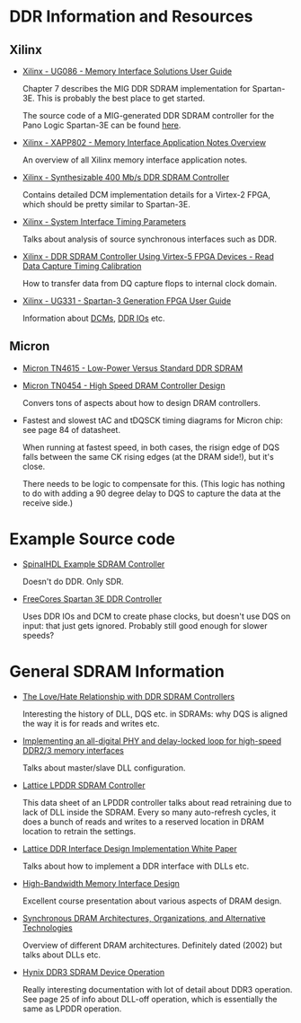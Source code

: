 # DDR Information and Resources

## Xilinx

* [Xilinx - UG086 - Memory Interface Solutions User Guide](https://www.xilinx.com/support/documentation/ip_documentation/ug086.pdf#page=281)

    Chapter 7 describes the MIG DDR SDRAM implementation for Spartan-3E. This is probably the best place to get started.

    The source code of a MIG-generated DDR SDRAM controller for the Pano Logic Spartan-3E can be found [here](./bringup/spartan3e_ddr_ctrl).

* [Xilinx - XAPP802 - Memory Interface Application Notes Overview](https://www.xilinx.com/support/documentation/application_notes/xapp802.pdf)

    An overview of all Xilinx memory interface application notes.

* [Xilinx - Synthesizable 400 Mb/s DDR SDRAM Controller](https://www.cs.york.ac.uk/rts/docs/Xilinx-datasource-2003-q1/appnotes/xapp253.pdf#page=9)

    Contains detailed DCM implementation details for a Virtex-2 FPGA, which should be pretty similar to Spartan-3E.

* [Xilinx - System Interface Timing Parameters](https://www.xilinx.com/support/documentation/application_notes/xapp259.pdf#page=12)

    Talks about analysis of source synchronous interfaces such as DDR.

* [Xilinx - DDR SDRAM Controller Using Virtex-5 FPGA Devices - Read Data Capture Timing Calibration](https://www.xilinx.com/support/documentation/application_notes/xapp851.pdf#page=9)

    How to transfer data from DQ capture flops to internal clock domain.

* [Xilinx - UG331 - Spartan-3 Generation FPGA User Guide](https://www.xilinx.com/support/documentation/user_guides/ug331.pdf)

    Information about [DCMs](https://www.xilinx.com/support/documentation/user_guides/ug331.pdf#page=65&zoom=100,0,194), 
    [DDR IOs](https://www.xilinx.com/support/documentation/user_guides/ug331.pdf#page=328&zoom=100,0,408) etc.

## Micron

* [Micron TN4615 - Low-Power Versus Standard DDR SDRAM](https://www.micron.com/~/media/documents/products/technical-note/dram/tn4615.pdf)

* [Micron TN0454 - High Speed DRAM Controller Design](https://www.micron.com/~/media/documents/products/technical-note/dram-modules/tn0454.pdf)

    Convers tons of aspects about how to design DRAM controllers.

* Fastest and slowest tAC and tDQSCK timing diagrams for Micron chip: see page 84 of datasheet.

    When running at fastest speed, in both cases, the risign edge of DQS falls between the same CK rising edges (at the DRAM side!), but it's close.

    There needs to be logic to compensate for this. (This logic has nothing to do with adding a 90 degree delay to DQS to capture the data at the
    receive side.)


# Example Source code

* [SpinalHDL Example SDRAM Controller](https://github.com/SpinalHDL/SpinalHDL/tree/master/lib/src/main/scala/spinal/lib/memory/sdram)

    Doesn't do DDR. Only SDR.

* [FreeCores Spartan 3E DDR Controller](https://github.com/freecores/sdram_controller)

    Uses DDR IOs and DCM to create phase clocks, but doesn't use DQS on input: that just gets ignored. Probably still good enough for slower speeds?

# General SDRAM Information

* [The Love/Hate Relationship with DDR SDRAM Controllers](https://www.design-reuse.com/articles/13805/the-love-hate-relationship-with-ddr-sdram-controllers.html)

    Interesting the history of DLL, DQS etc. in SDRAMs: why DQS is aligned the way it is for reads and writes etc.

* [Implementing an all-digital PHY and delay-locked loop for high-speed DDR2/3 memory interfaces](https://www.edn.com/design/integrated-circuit-design/4312975/Implementing-an-all-digital-PHY-and-delay-locked-loop-for-high-speed-DDR2-3-memory-interfaces)

    Talks about master/slave DLL configuration.

* [Lattice LPDDR SDRAM Controller](https://www.latticesemi.com/en/Products/DesignSoftwareAndIP/IntellectualProperty/IPCore/IPCores01/LPDDRSDRAMController)

    This data sheet of an LPDDR controller talks about read retraining due to lack of DLL inside the SDRAM. Every so many auto-refresh cycles, it does
    a bunch of reads and writes to a reserved location in DRAM location to retrain the settings.

* [Lattice DDR Interface Design Implementation White Paper](http://www.latticesemi.com/dynamic/view_document.cfm?document_id=9187)

    Talks about how to implement a DDR interface with DLLs etc.

* [High-Bandwidth Memory Interface Design](https://courses.soe.ucsc.edu/courses/ee222/Winter13/01/attachments/18097)

    Excellent course presentation about various aspects of DRAM design.

* [Synchronous DRAM Architectures, Organizations, and Alternative Technologies](https://eng.umd.edu/~blj/CS-590.26/references/DRAM-Systems.pdf)

    Overview of different DRAM architectures. Definitely dated (2002) but talks about DLLs etc.

* [Hynix DDR3 SDRAM Device Operation](https://www.skhynix.com/product/filedata/fileDownload.do?seq=2385)

    Really interesting documentation with lot of detail about DDR3 operation. See page 25 of info about DLL-off operation, which is essentially the same as
    LPDDR operation.

